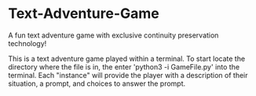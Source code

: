# Text-Adventure-Game
A fun text adventure game with exclusive continuity preservation technology!

This is a text adventure game played within a terminal. To start locate the directory where the file is in, the enter 'python3 -i GameFile.py' into the terminal.
Each "instance" will provide the player with a description of their situation, a prompt, and choices to answer the prompt.
